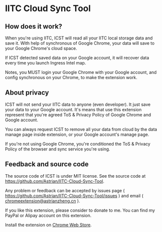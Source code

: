 # IITC Cloud Sync Tool

## How does it work?

When you're using IITC, ICST will read all your IITC local storage data and save it. With help of synchronous of Google Chrome, your data will save to your Google Chrome's cloud space.

If ICST detected saved data on your Google account, it will recover data every time you launch Ingress Intel map.

Notes, you MUST login your Google Chrome with your Google account, and config synchronous on your Chrome, to make the extension work.

## About privacy

ICST will not send your IITC data to anyone (even developer). It just save your data to your Google account. It's means that use this extension represent that you're agreed ToS & Privacy Policy of Google Chrome and Google account.

You can always request ICST to remove all your data from cloud by the data manage page inside extension, or your Google account's manage page.

If you're not using Google Chrome, you're conditioned the ToS & Privacy Policy of the browser and sync service you're using.

## Feedback and source code

The source code of ICST is under MIT license. See the source code at https://github.com/Astrian/IITC-Cloud-Sync-Tool.

Any problem or feedback can be accepted by issues page ( https://github.com/Astrian/IITC-Cloud-Sync-Tool/issues ) and email ( chromeextension@astrianzheng.cn ).

If you like this extension, please consider to donate to me. You can find my PayPal or Alipay account on this extension.

Install the extension on [Chrome Web Store](https://chrome.google.com/webstore/detail/ffjccdinjjpoaemcaeinhdnefghjalgf/).
